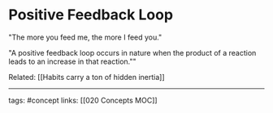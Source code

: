 # Positive Feedback Loop
"The more you feed me, the more I feed you."

"A positive feedback loop occurs in nature when the product of a reaction leads to an increase in that reaction.""

Related: [[Habits carry a ton of hidden inertia]]

---
tags: #concept
links: [[020 Concepts MOC]]